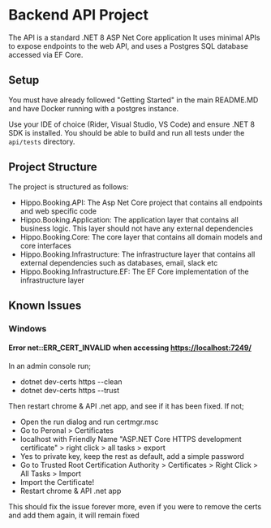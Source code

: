 # Backend API Project

The API is a standard .NET 8 ASP Net Core application It uses minimal APIs to expose endpoints to the web API,
and uses a Postgres SQL database accessed via EF Core.

## Setup

You must have already followed "Getting Started" in the main README.MD and have Docker running with a postgres instance.

Use your IDE of choice (Rider, Visual Studio, VS Code) and ensure .NET 8 SDK is installed.
You should be able to build and run all tests under the `api/tests` directory.

## Project Structure

The project is structured as follows:

- Hippo.Booking.API: The Asp Net Core project that contains all endpoints and web specific code
- Hippo.Booking.Application: The application layer that contains all business logic. This layer should not have any external dependencies
- Hippo.Booking.Core: The core layer that contains all domain models and core interfaces
- Hippo.Booking.Infrastructure: The infrastructure layer that contains all external dependencies such as databases, email, slack etc
- Hippo.Booking.Infrastructure.EF: The EF Core implementation of the infrastructure layer

## Known Issues

### Windows

#### Error net::ERR_CERT_INVALID when accessing <https://localhost:7249/>

In an admin console run;

- dotnet dev-certs https --clean
- dotnet dev-certs https --trust

Then restart chrome & API .net app, and see if it has been fixed. If not;

- Open the run dialog and run certmgr.msc
- Go to Peronal > Certificates
- localhost with Friendly Name "ASP.NET Core HTTPS development certificate" > right click > all tasks > export
- Yes to private key, keep the rest as default, add a simple password
- Go to Trusted Root Certification Authority > Certificates > Right Click > All Tasks > Import
- Import the Certificate!
- Restart chrome & API .net app

This should fix the issue forever more, even if you were to remove the certs and add them again, it will remain fixed
